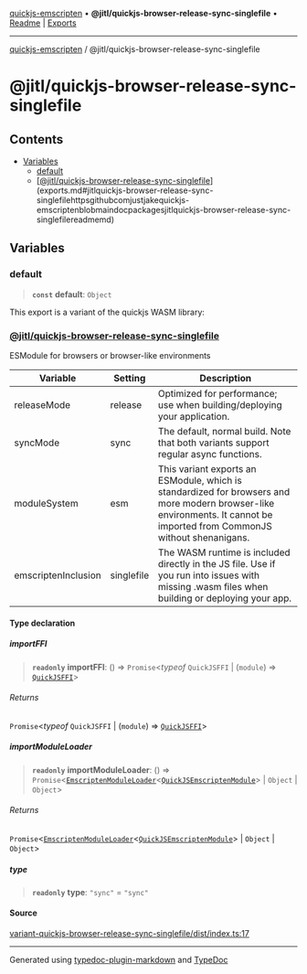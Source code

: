 [quickjs-emscripten](../../packages.md) • **@jitl/quickjs-browser-release-sync-singlefile** • [Readme](README.md) \| [Exports](exports.md)

***

[quickjs-emscripten](../../packages.md) / @jitl/quickjs-browser-release-sync-singlefile

# @jitl/quickjs-browser-release-sync-singlefile

## Contents

- [Variables](exports.md#variables)
  - [default](exports.md#default)
  - [[@jitl/quickjs-browser-release-sync-singlefile](https://github.com/justjake/quickjs-emscripten/blob/main/doc/packages/@jitl/quickjs-browser-release-sync-singlefile/README.md)](exports.md#jitlquickjs-browser-release-sync-singlefilehttpsgithubcomjustjakequickjs-emscriptenblobmaindocpackagesjitlquickjs-browser-release-sync-singlefilereadmemd)

## Variables

### default

> **`const`** **default**: `Object`

This export is a variant of the quickjs WASM library:
### [@jitl/quickjs-browser-release-sync-singlefile](https://github.com/justjake/quickjs-emscripten/blob/main/doc/packages/@jitl/quickjs-browser-release-sync-singlefile/README.md)

ESModule for browsers or browser-like environments

| Variable            |    Setting                     |    Description    |
| --                  | --                             | --                |
| releaseMode         | release | Optimized for performance; use when building/deploying your application. |
| syncMode            | sync | The default, normal build. Note that both variants support regular async functions. |
| moduleSystem        | esm | This variant exports an ESModule, which is standardized for browsers and more modern browser-like environments. It cannot be imported from CommonJS without shenanigans. |
| emscriptenInclusion | singlefile | The WASM runtime is included directly in the JS file. Use if you run into issues with missing .wasm files when building or deploying your app. |

#### Type declaration

##### importFFI

> **`readonly`** **importFFI**: () => `Promise`\<*typeof* `QuickJSFFI` \| (`module`) => [`QuickJSFFI`](../../quickjs-emscripten/interfaces/QuickJSFFI.md)\>

###### Returns

`Promise`\<*typeof* `QuickJSFFI` \| (`module`) => [`QuickJSFFI`](../../quickjs-emscripten/interfaces/QuickJSFFI.md)\>

##### importModuleLoader

> **`readonly`** **importModuleLoader**: () => `Promise`\<[`EmscriptenModuleLoader`](../../quickjs-emscripten/interfaces/EmscriptenModuleLoader.md)\<[`QuickJSEmscriptenModule`](../../quickjs-emscripten/interfaces/QuickJSEmscriptenModule.md)\> \| `Object` \| `Object`\>

###### Returns

`Promise`\<[`EmscriptenModuleLoader`](../../quickjs-emscripten/interfaces/EmscriptenModuleLoader.md)\<[`QuickJSEmscriptenModule`](../../quickjs-emscripten/interfaces/QuickJSEmscriptenModule.md)\> \| `Object` \| `Object`\>

##### type

> **`readonly`** **type**: `"sync"` = `"sync"`

#### Source

[variant-quickjs-browser-release-sync-singlefile/dist/index.ts:17](https://github.com/justjake/quickjs-emscripten/blob/main/packages/variant-quickjs-browser-release-sync-singlefile/dist/index.ts#L17)

***

Generated using [typedoc-plugin-markdown](https://www.npmjs.com/package/typedoc-plugin-markdown) and [TypeDoc](https://typedoc.org/)
